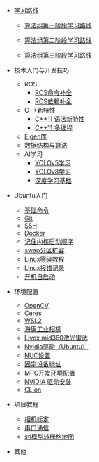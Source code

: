 - [学习路线](Learning_path.md)
  
  - [算法组第一阶段学习路线](Learning_path_1.md)
  
  - [算法组第二阶段学习路线](Learning_path_2.md)
  
  - [算法组第三阶段学习路线](Learning_path_3.md)
- 技术入门与开发技巧
  
  - ROS
    - [ROS命令补全](ROS_command_completion.md)
    - [ROS依赖补全](rosdep.md)
  - C++新特性
    - [C++11 语法新特性](C++11_grammar.md)
    - [C++11 多线程](C++_multi_threading.md)
  - [Eigen库](Eigen.md)
  - [数据结构与算法](Data_Structures_and_Algorithms.md)
  - AI学习
    - [YOLOv5学习](yolov5_learning.md)
    - [YOLOv8学习](yolov8_learning.md)
    - [深度学习基础](Fundamentals_of_Deep_Learning.md)
- Ubuntu入门
  
  - [基础命令](Basic_commands.md)
  - [Git](Git.md)
  - [SSH](SSH.md)
  - [Docker](Docker.md)
  - [记住内核启动顺序](Kernel_order.md)
  - [swap分区扩容](swap_expansion.md)
  - [Linux零碎教程](Linux_Fragmented_tutorials.md)
  - [Linux报错记录](Linux_Bug_log.md)
  - [开机自启动](autoStart.md)

- 环境配置
  
  - [OpenCV](OpenCV.md)
  - [Ceres](Ceres.md)
  - [WSL2](WSL2.md)
  - [海康工业相机](hikvision.md)
  - [Livox mid360激光雷达](Livox.md)
  - [Nvidia驱动（Ubuntu）](Nvidia_driver.md)
  - [NUC设置](NUC_setting.md)
  - [固定设备地址](Fixed_equipment_address.md)
  - [MPC开发环境配置](MPC_setting.md)
  - [NVIDIA 驱动安装](NVIDIA_driver.md)
  - [CLion](CLion_setting.md)
- 项目教程
  
  - [相机标定](camera_calibration.md)
  - [串口通信](serial_communication.md)
  - [stl模型转栅格地图](stl_to_map.md)
- 其他
